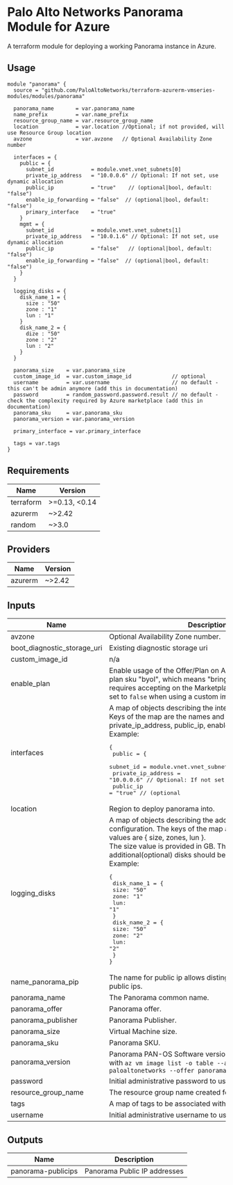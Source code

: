Palo Alto Networks Panorama Module for Azure
===========

A terraform module for deploying a working Panorama instance in Azure.

Usage
-----

```hcl
module "panorama" {
  source = "github.com/PaloAltoNetworks/terraform-azurerm-vmseries-modules/modules/panorama"

  panorama_name       = var.panorama_name
  name_prefix         = var.name_prefix
  resource_group_name = var.resource_group_name
  location            = var.location //Optional; if not provided, will use Resource Group location
  avzone              = var.avzone   // Optional Availability Zone number

  interfaces = {
    public = {
      subnet_id            = module.vnet.vnet_subnets[0]
      private_ip_address   = "10.0.0.6" // Optional: If not set, use dynamic allocation
      public_ip            = "true"    // (optional|bool, default: "false")
      enable_ip_forwarding = "false"  // (optional|bool, default: "false")
      primary_interface    = "true"
    }
    mgmt = {
      subnet_id            = module.vnet.vnet_subnets[1]
      private_ip_address   = "10.0.1.6" // Optional: If not set, use dynamic allocation
      public_ip            = "false"   // (optional|bool, default: "false")
      enable_ip_forwarding = "false"  // (optional|bool, default: "false")
    }
  }

  logging_disks = {
    disk_name_1 = {
      size : "50"
      zone : "1"
      lun : "1"
    }
    disk_name_2 = {
      dize : "50"
      zone : "2"
      lun : "2"
    }
  }

  panorama_size    = var.panorama_size
  custom_image_id  = var.custom_image_id             // optional
  username         = var.username                    // no default - this can't be admin anymore (add this in documentation)
  password         = random_password.password.result // no default - check the complexity required by Azure marketplace (add this in documentation)
  panorama_sku     = var.panorama_sku
  panorama_version = var.panorama_version

  primary_interface = var.primary_interface

  tags = var.tags
}
```

<!-- BEGINNING OF PRE-COMMIT-TERRAFORM DOCS HOOK -->
## Requirements

| Name | Version |
|------|---------|
| terraform | >=0.13, <0.14 |
| azurerm | ~>2.42 |
| random | ~>3.0 |

## Providers

| Name | Version |
|------|---------|
| azurerm | ~>2.42 |

## Inputs

| Name | Description | Type | Default | Required |
|------|-------------|------|---------|:--------:|
| avzone | Optional Availability Zone number. | `any` | `null` | no |
| boot\_diagnostic\_storage\_uri | Existing diagnostic storage uri | `any` | `null` | no |
| custom\_image\_id | n/a | `string` | `null` | no |
| enable\_plan | Enable usage of the Offer/Plan on Azure Marketplace. Even plan sku "byol", which means "bring your own license", still requires accepting on the Marketplace (as of 2021). Can be set to `false` when using a custom image. | `bool` | `true` | no |
| interfaces | A map of objects describing the intefaces configuration. Keys of the map are the names and values are { subnet\_id, private\_ip\_address, public\_ip, enable\_ip\_forwarding }. Example:<pre>{<br>  public = {<br>    subnet_id            = module.vnet.vnet_subnets[0]<br>    private_ip_address   = "10.0.0.6" // Optional: If not set, use dynamic allocation<br>    public_ip            = "true"    // (optional|bool, default: "false")<br>    public_ip_name       = ""        // (optional|bool, default: "")<br>    enable_ip_forwarding = "false"  // (optional|bool, default: "false")<br>    primary_interface    = "true"<br>  }<br>  mgmt = {<br>    subnet_id            = module.vnet.vnet_subnets[1]<br>    private_ip_address   = "10.0.1.6" // Optional: If not set, use dynamic allocation<br>    public_ip            = "false"   // (optional|bool, default: "false")<br>    enable_ip_forwarding = "false"  // (optional|bool, default: "false")<br>  }<br>}</pre> | `map(any)` | n/a | yes |
| location | Region to deploy panorama into. | `string` | `""` | no |
| logging\_disks | A map of objects describing the additional disk configuration. The keys of the map are the names and values are { size, zones, lun }. <br> The size value is provided in GB. The recommended size for additional(optional) disks should be at least 2TB (2048 GB). Example:<pre>{<br>  disk_name_1 = {<br>    size: "50"<br>    zone: "1"<br>    lun: "1"<br>  }<br>  disk_name_2 = {<br>    size: "50"<br>    zone: "2"<br>    lun: "2"<br>  }<br>}</pre> | `map(any)` | `{}` | no |
| name\_panorama\_pip | The name for public ip allows distinguish from other type of public ips. | `string` | `"panorama-pip"` | no |
| panorama\_name | The Panorama common name. | `string` | `"panorama"` | no |
| panorama\_offer | Panorama offer. | `string` | `"panorama"` | no |
| panorama\_publisher | Panorama Publisher. | `string` | `"paloaltonetworks"` | no |
| panorama\_size | Virtual Machine size. | `string` | `"Standard_D5_v2"` | no |
| panorama\_sku | Panorama SKU. | `string` | `"byol"` | no |
| panorama\_version | Panorama PAN-OS Software version. List published images with `az vm image list -o table --all --publisher paloaltonetworks --offer panorama` | `string` | `"10.0.3"` | no |
| password | Initial administrative password to use for Panorama. | `string` | n/a | yes |
| resource\_group\_name | The resource group name created for Panorama. | `string` | n/a | yes |
| tags | A map of tags to be associated with the resources created. | `map(any)` | `{}` | no |
| username | Initial administrative username to use for Panorama. | `string` | `"panadmin"` | no |

## Outputs

| Name | Description |
|------|-------------|
| panorama-publicips | Panorama Public IP addresses |

<!-- END OF PRE-COMMIT-TERRAFORM DOCS HOOK -->
